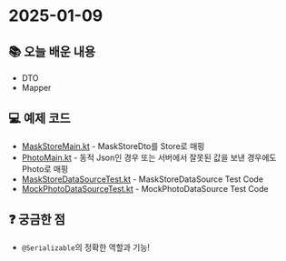 # 2025-01-09

## 📚 오늘 배운 내용

- DTO
- Mapper

## 💻 예제 코드

- [MaskStoreMain.kt](../../main/kotlin/day17/maskstore/MaskStoreMain.kt) - MaskStoreDto를 Store로 매핑
- [PhotoMain.kt](../../main/kotlin/day17/photo/PhotoMain.kt) - 동적 Json인 경우 또는 서버에서 잘못된 값을 보낸 경우에도 Photo로 매핑
- [MaskStoreDataSourceTest.kt](../../test/kotlin/day17/MaskStoreDataSourceTest.kt) - MaskStoreDataSource Test Code
- [MockPhotoDataSourceTest.kt](../../test/kotlin/day17/MockPhotoDataSourceTest.kt) - MockPhotoDataSource Test Code

## ❓ 궁금한 점

- `@Serializable`의 정확한 역할과 기능!